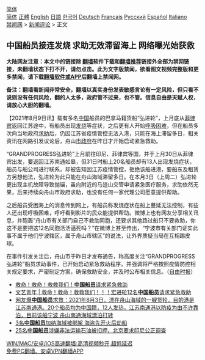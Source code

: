  <!-- 面包屑导航 --> <div class="breadcrumb"><!-- GTranslate: https://gtranslate.io/ -->  <div class="switcher notranslate">  <div class="selected">  <a href="#" onclick="return false;"> 简体</a>  </div>  <div class="option">  <a href="https://www.bannedbook.org" onclick="doGTranslate('zh-CN|zh-CN');jQuery('div.switcher div.selected a').html(jQuery(this).html());return false;" title="简体中文" class="nturl selected"> 简体</a>  <a href="https://www.bannedbook.org/zh-tw/" onclick="doGTranslate('zh-CN|zh-TW');jQuery('div.switcher div.selected a').html(jQuery(this).html());return false;" title="繁體中文" class="nturl"> 正體</a>  <a href="https://www.bannedbook.org/en/" onclick="doGTranslate('zh-CN|en');jQuery('div.switcher div.selected a').html(jQuery(this).html());return false;" title="English" class="nturl"> English</a>  <a href="https://www.bannedbook.org/ja/" onclick="doGTranslate('zh-CN|ja');jQuery('div.switcher div.selected a').html(jQuery(this).html());return false;" title="日本語" class="nturl"> 日語</a>  <a href="https://www.bannedbook.org/ko/" onclick="doGTranslate('zh-CN|ko');jQuery('div.switcher div.selected a').html(jQuery(this).html());return false;" title="한국어" class="nturl"> 한국어</a>  <a href="https://www.bannedbook.org/de/" onclick="doGTranslate('zh-CN|de');jQuery('div.switcher div.selected a').html(jQuery(this).html());return false;" title="Deutsch" class="nturl"> Deutsch</a>  <a href="https://www.bannedbook.org/fr/" onclick="doGTranslate('zh-CN|fr');jQuery('div.switcher div.selected a').html(jQuery(this).html());return false;" title="Français" class="nturl"> Français</a>  <a href="https://www.bannedbook.org/ru/" onclick="doGTranslate('zh-CN|ru');jQuery('div.switcher div.selected a').html(jQuery(this).html());return false;" title="Русский" class="nturl"> Русский</a>  <a href="https://www.bannedbook.org/es/" onclick="doGTranslate('zh-CN|es');jQuery('div.switcher div.selected a').html(jQuery(this).html());return false;" title="Español" class="nturl"> Español</a>  <a href="https://www.bannedbook.org/it/" onclick="doGTranslate('zh-CN|it');jQuery('div.switcher div.selected a').html(jQuery(this).html());return false;" title="Italiano" class="nturl"> Italiano</a>  </div>  </div>      <div class='breadcrumb-sub'><!-- Breadcrumb NavXT 6.3.0 --> <a href="https://www.bannedbook.org/" class="home">禁闻网</a> &gt; <a href="https://www.bannedbook.org/bnews/comments/" class="category">新闻评论</a> &gt; 正文</div></div><h2>中国船员接连发烧 求助无效滞留海上 网络曝光始获救</h2> <p class="notice"><b>大陆网友注意：本文中的链接除 <a href="https://github.com/bannedbook/fanqiang" >翻墙</a>软件下载和<a href="https://github.com/killgcd/justmysocks/blob/master/README.md">翻墙推荐</a>链接外全部为禁网链接，未翻墙状态下打不开，请勿点击。此为文字版禁闻，欲看图文视频完整版和更多禁闻，请下载<a href="https://github.com/bannedbook/fanqiang">翻墙软件或APP</a>后翻墙上禁闻网。</p><p>备注：翻墙看新闻非常安全，翻墙以真实身份发表敏感言论有一定风险，但只看不说则没有任何风险，翻的人太多，政府管不过来，也不管。信息自由是天赋人权，请放心大胆的翻墙。</b></p>  <div class="entry"> <p>              <a href="https://i1.wp.com/upload-images-bucket-v64rleca837do.s3.eu-west-1.amazonaws.com/wp-content/uploads/2021/08/09054958/Screen-Shot-2021-08-09-at-3.53.02-pm.png?fit=795%2C644&#038;ssl=1" data-caption=""></a>                            </p> <p>【2021年8月9日讯】载有多名<span class='wp_keywordlink_affiliate'><a href="https://www.bannedbook.org/" title="中国" target="_blank">中国</a></span>船员的巴拿马籍货船“弘进轮”，上月底从<a href="https://www.bannedbook.org/bnews/tag/%e8%8f%b2%e5%be%8b%e5%ae%be/" class="st_tag internal_tag" rel="tag" title="标签 菲律宾 下的日志">菲律宾</a>返回江苏途中，有船员出现<a href="https://www.bannedbook.org/bnews/tag/%E5%8F%91%E7%83%A7/" class="st_tag internal_tag" rel="tag" title="标签 发烧 下的日志">发烧</a>等症状，之后更有人开始<a href="https://www.bannedbook.org/bnews/tag/%E5%91%BC%E5%90%B8%E5%9B%B0%E9%9A%BE/" class="st_tag internal_tag" rel="tag" title="标签 呼吸困难 下的日志">呼吸困难</a>，但在船员多次向当地政府<a href="https://www.bannedbook.org/bnews/tag/%E6%B1%82%E5%8A%A9/" class="st_tag internal_tag" rel="tag" title="标签 求助 下的日志">求助</a>后，仍因江苏省疫情管控无法入港，只能在海上滞留多日，相关资讯在网路引发议论后，舟山<a href="https://www.bannedbook.org/bnews/tag/%E5%B8%82%E6%94%BF%E5%BA%9C/" class="st_tag internal_tag" rel="tag" title="标签 市政府 下的日志">市政府</a>在昨日才开始启动紧急救助。</p>  <p>“GRANDPROGRESS弘进轮”上月前往印尼、菲律宾等国，并于上月30日从菲律宾出发，要返回江苏南通如皋，但31日时船上20名船员却有13人出现发烧症状，船员与船公司进行联系，却被告知因江苏疫情管控，拒绝该船进港，要船东及租赁方另想他法，弘进轮为此只能在舟山海域滞留多日。在本月3日（上周二）弘进轮更出现主机故障导致抛锚，虽向附近的马迹山交管申请紧急医疗服务，求助依然无果，后来持续向舟山市政府求助，也没有任何一家代理公司愿意提供帮助。</p> <p>之后船员受困海上的消息传到网上，有船员称发烧症状在船上蔓延无法控制，有些人还出现呼吸困难，呼吁看到影片的民众能提供帮助。微博上也有网友分享相关讯息，并砲轰“舟山市有关部门自己不救助同胞，还要求其他路过船只不要救助，你这不是要把这12名同胞活活逼死吗？”在微博上甚至传出，“宁波市有关部门证实此事不属于他们宁波辖区，属于舟山市辖区”的说法，让外界质疑当局在互相踢皮球。</p>  <p>在事件引发关注后，舟山市于昨日才发布通告，称高度关注“GRANDPROGRESS弘进轮”船员求助事件，已开始启动紧急救助程序。并强调将严格按照疫情防控相关规定要求，严密制定方案，确保救助安全，并及时公布相关信息。（<a href="https://news.ltn.com.tw/news/world/breakingnews/3632183">自由时报</a>）</p> <ul class='op-related-articles' title='相关阅读'> <li><a href='https://www.bannedbook.org/bnews/cnnews/20210809/1602919.html' target='_blank'>救命！救命！救救我们！<b>中国船员</b>请求紧急救助</a></li> <li><a href='https://www.bannedbook.org/bnews/baitai/20210808/1602574.html' target='_blank'>文艺青年 &#124; 救命！救命！救救我们！！！宏进轮12名<b>中国船员</b>请求紧急救助</a></li> <li><a href='https://www.bannedbook.org/bnews/bannedvideo/20210808/1602537.html' target='_blank'>网友爆<b>中国船员</b>求救：2021年8月3日，漂在舟山海域的一艘货轮，目的港是江苏南通港。20个船员均为中国籍，12人发热，江苏南通港以防疫为由不许靠泊，目前该船宁波 舟山南通海域漂泊打转</a></li> <li><a href='https://www.bannedbook.org/bnews/baitai/20210521/1551109.html' target='_blank'>3名<b>中国船员</b>加纳海域被绑架 海盗先开火后劫船</a></li> <li><a href='https://www.bannedbook.org/bnews/headline/20210127/1476085.html' target='_blank'>25名<b>中国船员</b>涉嫌非法运输石油被扣押，北京要求印尼公正调查</a></li> </ul> <p class="texttj"> <a href="https://github.com/bannedbook/fanqiang/wiki/V2ray%E6%9C%BA%E5%9C%BA" target="_blank">WIN/MAC/安卓/iOS高速翻墙:高清视频秒开,超低延迟</a><br/> <a href="https://github.com/bannedbook/fanqiang/wiki/%E7%A6%81%E9%97%BB%E7%BD%91%E5%AE%89%E5%8D%93%E7%BF%BB%E5%A2%99%E6%96%B0%E9%97%BBAPP" target="_blank">免费PC翻墙、安卓VPN翻墙APP</a></p> <p></p><a name='sharetosocial'></a>  <div style="margin-bottom:5px;padding-bottom:5px;clear:both"> <div id="archive-pix-1" class="banner-ads"> <!-- AuctionX Display platform tag START --> <div id="26318x728x90x621x_ADSLOT2" clicktrack="%%CLICK_URL_ESC%%"></div> <!-- AuctionX Display platform tag END --> </div> <div id="archive-pix-2" class="banner-ads"> <!-- AuctionX Display platform tag START --> <div id="26315x300x250x621x_ADSLOT2" clicktrack="%%CLICK_URL_ESC%%"></div> <!-- AuctionX Display platform tag END --> </div> </div>  <div id="archive-pix-1" class="banner-ads"> <!-- AuctionX Display platform tag START --> <div id="26318x728x90x621x_ADSLOT3" clicktrack="%%CLICK_URL_ESC%%"></div> <!-- AuctionX Display platform tag END --> </div> </div><!--END ENTRY--> 